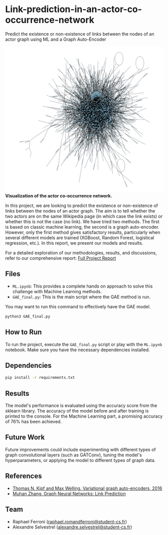 # Link-prediction-in-an-actor-co-occurrence-network
Predict the existence or non-existence of links between the nodes of an actor graph using ML and a Graph Auto-Encoder

![graph](img/graph.png)
**Visualization of the actor co-occurrence network.**

In this project, we are looking to predict the existence or non-existence of links between the nodes of an actor graph. The aim is to tell whether the two actors are on the same Wikipedia page (in which case the link exists) or whether this is not the case (no link). We have tried two methods. The first is based on classic machine learning, the second is a graph auto-encoder. However, only the first method gives satisfactory results, particularly when several different models are trained (XGBoost, Random Forest, logistical regression, etc.). In this report, we present our models and results.

For a detailed exploration of our methodologies, results, and discussions, refer to our comprehensive report: [Full Project Report](Final_Report.pdf)

## Files
- `ML.ipynb`: This provides a complete hands on approach to solve this challenge with Machine Learning methods.
- `GAE_final.py`: This is the main script where the GAE method is run.

You may want to run this command to effectively have the GAE model. 

```bash
python3 GAE_final.py
```


## How to Run
To run the project, execute the `GAE_final.py` script or play with the `ML.ipynb` notebook. Make sure you have the necessary dependencies installed.


## Dependencies

```bash
pip install -r requirements.txt
```

## Results
The model's performance is evaluated using the accuracy score from the sklearn library. The accuracy of the model before and after training is printed to the console. For the Machine Learning part, a promising accuracy of $76\%$ has been achieved.

## Future Work
Future improvements could include experimenting with different types of graph convolutional layers (such as GATConv), tuning the model's hyperparameters, or applying the model to different types of graph data.

## References
- [Thomas N. Kipf and Max Welling. Variational graph auto-encoders, 2016](https://arxiv.org/pdf/1611.07308.pdf)
- [Muhan Zhang. Graph Neural Networks: Link Prediction](https://graph-neural-networks.github.io/static/file/chapter10.pdf)

## Team
- Raphael Ferroni (raphael.romandferroni@student-cs.fr)
- Alexandre Selvestrel (alexandre.selvestrel@student-cs.fr)
